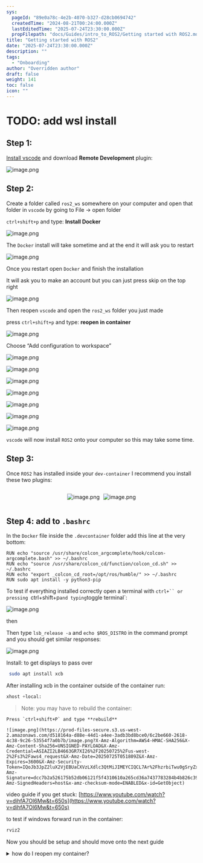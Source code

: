 ```yaml
---
sys:
  pageId: "89e0a78c-4e2b-4070-b327-d28cb0694742"
  createdTime: "2024-08-21T00:24:00.000Z"
  lastEditedTime: "2025-07-24T23:30:00.000Z"
  propFilepath: "docs/Guides/intro_to_ROS2/Getting started with ROS2.md"
title: "Getting started with ROS2"
date: "2025-07-24T23:30:00.000Z"
description: ""
tags:
  - "Onboarding"
author: "Overridden author"
draft: false
weight: 141
toc: false
icon: ""
---
```


# TODO: add wsl install

## Step 1:

[Install vscode](https://code.visualstudio.com/download) and download **Remote Development** plugin:

![image.png](https://prod-files-secure.s3.us-west-2.amazonaws.com/d518164a-d88e-44d1-a4ee-3adb3bd8bce0/efb52993-1881-4a40-b95e-6f020334f022/image.png?X-Amz-Algorithm=AWS4-HMAC-SHA256&X-Amz-Content-Sha256=UNSIGNED-PAYLOAD&X-Amz-Credential=ASIAZI2LB466R333TZCH%2F20250725%2Fus-west-2%2Fs3%2Faws4_request&X-Amz-Date=20250725T051804Z&X-Amz-Expires=3600&X-Amz-Security-Token=IQoJb3JpZ2luX2VjEBUaCXVzLXdlc3QtMiJGMEQCIExh0t1pm7HmkA5HWdYf07%2BYXrbiJyiVUjipx2lXwBbbAiAu5BdPuT4n9KIQCqYUVRqbiVUUM5DOF0eIlP%2BzoH%2B1cir%2FAwg%2BEAAaDDYzNzQyMzE4MzgwNSIMAzc0WqdsAsOebaRHKtwDADiawbU0xC0r8NMm%2F9XHTEY%2FbNM8TyiFuX6mdEmUkB876zyu6bUbfcJrPF%2FWXwwQg33X%2BLtxY3j8YqhIALuHVYwhSmnZZQkMP3Dak%2BZt2OEzkzTykDh6tBevgPXJ4ZbrJJV8jMFuFFqmX1A6ynycAHN0a26%2B59OExBlYkc6qOQfV3muiYE%2FNeanU1ZLakrsVe%2Bw6gKXmeuR1g%2FZrYTbz355MgcWMCxmDeGQXRnPlYeFcuCTCGPEa1otf17Apt%2BHIp12gogJFmTxjxkmXX7XWcI%2FNuuR1zVyuIUDdecnq0Fh1O0Zk8ws%2BSvCIv6KoZSLNFic6kgHXD55KeZlJcI6xXRaQhW9nal7fUUVDWFO3T98PKpk4mspBPnuqLIp8aRn0sX0ql4RIVIWW69Yxlc7oN4%2BwTFEsLvdKdId7kNQApqHgi7iRzzQxycgqFmMsAqraWCLMUMtUG29EtdJnRz800qLDgupCrSqJYAO8CoQLCYfVARvupObw1mRWWmje1lfj2KxJQDTZNWWJ%2BnOsxomMyII%2BrLlHm5Tp%2FMnZWLjOYtBd81uHZr%2BWkTWQnwktHGqprQKBtIf%2Fc5%2FCRk%2FSDBnsHKWEdcckaTt9WvnZb07mwOAonBErlMpaqBC6Y3EwjJyMxAY6pgGKYFc2k%2BjAhShHPFOeV%2BKGuHN0fwcQYYtD4J869GE6pDOyTbc18X6mVmo4Rk9mkNqvmN2S9RHkbojzaBUcmIXfwjnOL9iM%2FITTjlGPWfnNutZ26MNECMAEjBS%2BOGv3hvp%2BhaNRgBoIyFJHWDHpk1LlqHUvMrsckAhG2H351dOgBj5myvuCXtu5HzodCv000qRlLTyZibP2YwZwgHwPqYptvF6Gk%2Bef&X-Amz-Signature=8da49140799100a59625c765323cbedd464bef9e05f195debccca020c4c718bd&X-Amz-SignedHeaders=host&x-amz-checksum-mode=ENABLED&x-id=GetObject)

## Step 2:

Create a folder called `ros2_ws` somewhere on your computer and open that folder in `vscode` by going to File → open folder 

`ctrl+shift+p` and type: **Install Docker**

![image.png](https://prod-files-secure.s3.us-west-2.amazonaws.com/d518164a-d88e-44d1-a4ee-3adb3bd8bce0/2269dc0e-1cd5-47ff-bceb-c04ad9b2eab0/image.png?X-Amz-Algorithm=AWS4-HMAC-SHA256&X-Amz-Content-Sha256=UNSIGNED-PAYLOAD&X-Amz-Credential=ASIAZI2LB466R333TZCH%2F20250725%2Fus-west-2%2Fs3%2Faws4_request&X-Amz-Date=20250725T051804Z&X-Amz-Expires=3600&X-Amz-Security-Token=IQoJb3JpZ2luX2VjEBUaCXVzLXdlc3QtMiJGMEQCIExh0t1pm7HmkA5HWdYf07%2BYXrbiJyiVUjipx2lXwBbbAiAu5BdPuT4n9KIQCqYUVRqbiVUUM5DOF0eIlP%2BzoH%2B1cir%2FAwg%2BEAAaDDYzNzQyMzE4MzgwNSIMAzc0WqdsAsOebaRHKtwDADiawbU0xC0r8NMm%2F9XHTEY%2FbNM8TyiFuX6mdEmUkB876zyu6bUbfcJrPF%2FWXwwQg33X%2BLtxY3j8YqhIALuHVYwhSmnZZQkMP3Dak%2BZt2OEzkzTykDh6tBevgPXJ4ZbrJJV8jMFuFFqmX1A6ynycAHN0a26%2B59OExBlYkc6qOQfV3muiYE%2FNeanU1ZLakrsVe%2Bw6gKXmeuR1g%2FZrYTbz355MgcWMCxmDeGQXRnPlYeFcuCTCGPEa1otf17Apt%2BHIp12gogJFmTxjxkmXX7XWcI%2FNuuR1zVyuIUDdecnq0Fh1O0Zk8ws%2BSvCIv6KoZSLNFic6kgHXD55KeZlJcI6xXRaQhW9nal7fUUVDWFO3T98PKpk4mspBPnuqLIp8aRn0sX0ql4RIVIWW69Yxlc7oN4%2BwTFEsLvdKdId7kNQApqHgi7iRzzQxycgqFmMsAqraWCLMUMtUG29EtdJnRz800qLDgupCrSqJYAO8CoQLCYfVARvupObw1mRWWmje1lfj2KxJQDTZNWWJ%2BnOsxomMyII%2BrLlHm5Tp%2FMnZWLjOYtBd81uHZr%2BWkTWQnwktHGqprQKBtIf%2Fc5%2FCRk%2FSDBnsHKWEdcckaTt9WvnZb07mwOAonBErlMpaqBC6Y3EwjJyMxAY6pgGKYFc2k%2BjAhShHPFOeV%2BKGuHN0fwcQYYtD4J869GE6pDOyTbc18X6mVmo4Rk9mkNqvmN2S9RHkbojzaBUcmIXfwjnOL9iM%2FITTjlGPWfnNutZ26MNECMAEjBS%2BOGv3hvp%2BhaNRgBoIyFJHWDHpk1LlqHUvMrsckAhG2H351dOgBj5myvuCXtu5HzodCv000qRlLTyZibP2YwZwgHwPqYptvF6Gk%2Bef&X-Amz-Signature=3a265ab94ca2d49fcd2fa31b6461b0e48902ac71d3d7676c71d5df982751b6fa&X-Amz-SignedHeaders=host&x-amz-checksum-mode=ENABLED&x-id=GetObject)

The `Docker` install will take sometime and at the end it will ask you to restart

![image.png](https://prod-files-secure.s3.us-west-2.amazonaws.com/d518164a-d88e-44d1-a4ee-3adb3bd8bce0/ed233f78-be33-4b1f-b89c-9c346c0e961e/image.png?X-Amz-Algorithm=AWS4-HMAC-SHA256&X-Amz-Content-Sha256=UNSIGNED-PAYLOAD&X-Amz-Credential=ASIAZI2LB466R333TZCH%2F20250725%2Fus-west-2%2Fs3%2Faws4_request&X-Amz-Date=20250725T051804Z&X-Amz-Expires=3600&X-Amz-Security-Token=IQoJb3JpZ2luX2VjEBUaCXVzLXdlc3QtMiJGMEQCIExh0t1pm7HmkA5HWdYf07%2BYXrbiJyiVUjipx2lXwBbbAiAu5BdPuT4n9KIQCqYUVRqbiVUUM5DOF0eIlP%2BzoH%2B1cir%2FAwg%2BEAAaDDYzNzQyMzE4MzgwNSIMAzc0WqdsAsOebaRHKtwDADiawbU0xC0r8NMm%2F9XHTEY%2FbNM8TyiFuX6mdEmUkB876zyu6bUbfcJrPF%2FWXwwQg33X%2BLtxY3j8YqhIALuHVYwhSmnZZQkMP3Dak%2BZt2OEzkzTykDh6tBevgPXJ4ZbrJJV8jMFuFFqmX1A6ynycAHN0a26%2B59OExBlYkc6qOQfV3muiYE%2FNeanU1ZLakrsVe%2Bw6gKXmeuR1g%2FZrYTbz355MgcWMCxmDeGQXRnPlYeFcuCTCGPEa1otf17Apt%2BHIp12gogJFmTxjxkmXX7XWcI%2FNuuR1zVyuIUDdecnq0Fh1O0Zk8ws%2BSvCIv6KoZSLNFic6kgHXD55KeZlJcI6xXRaQhW9nal7fUUVDWFO3T98PKpk4mspBPnuqLIp8aRn0sX0ql4RIVIWW69Yxlc7oN4%2BwTFEsLvdKdId7kNQApqHgi7iRzzQxycgqFmMsAqraWCLMUMtUG29EtdJnRz800qLDgupCrSqJYAO8CoQLCYfVARvupObw1mRWWmje1lfj2KxJQDTZNWWJ%2BnOsxomMyII%2BrLlHm5Tp%2FMnZWLjOYtBd81uHZr%2BWkTWQnwktHGqprQKBtIf%2Fc5%2FCRk%2FSDBnsHKWEdcckaTt9WvnZb07mwOAonBErlMpaqBC6Y3EwjJyMxAY6pgGKYFc2k%2BjAhShHPFOeV%2BKGuHN0fwcQYYtD4J869GE6pDOyTbc18X6mVmo4Rk9mkNqvmN2S9RHkbojzaBUcmIXfwjnOL9iM%2FITTjlGPWfnNutZ26MNECMAEjBS%2BOGv3hvp%2BhaNRgBoIyFJHWDHpk1LlqHUvMrsckAhG2H351dOgBj5myvuCXtu5HzodCv000qRlLTyZibP2YwZwgHwPqYptvF6Gk%2Bef&X-Amz-Signature=3e1d2bdfc5c8e820f1e1a229d75ee20efcaa2d76b317ec2c17f0108f6724ccf2&X-Amz-SignedHeaders=host&x-amz-checksum-mode=ENABLED&x-id=GetObject)

Once you restart open `Docker` and finish the installation

It will ask you to make an account but you can just press skip on the top right

![image.png](https://prod-files-secure.s3.us-west-2.amazonaws.com/d518164a-d88e-44d1-a4ee-3adb3bd8bce0/21010ad9-1659-4fd9-9f59-9932a09b2a3d/image.png?X-Amz-Algorithm=AWS4-HMAC-SHA256&X-Amz-Content-Sha256=UNSIGNED-PAYLOAD&X-Amz-Credential=ASIAZI2LB466R333TZCH%2F20250725%2Fus-west-2%2Fs3%2Faws4_request&X-Amz-Date=20250725T051804Z&X-Amz-Expires=3600&X-Amz-Security-Token=IQoJb3JpZ2luX2VjEBUaCXVzLXdlc3QtMiJGMEQCIExh0t1pm7HmkA5HWdYf07%2BYXrbiJyiVUjipx2lXwBbbAiAu5BdPuT4n9KIQCqYUVRqbiVUUM5DOF0eIlP%2BzoH%2B1cir%2FAwg%2BEAAaDDYzNzQyMzE4MzgwNSIMAzc0WqdsAsOebaRHKtwDADiawbU0xC0r8NMm%2F9XHTEY%2FbNM8TyiFuX6mdEmUkB876zyu6bUbfcJrPF%2FWXwwQg33X%2BLtxY3j8YqhIALuHVYwhSmnZZQkMP3Dak%2BZt2OEzkzTykDh6tBevgPXJ4ZbrJJV8jMFuFFqmX1A6ynycAHN0a26%2B59OExBlYkc6qOQfV3muiYE%2FNeanU1ZLakrsVe%2Bw6gKXmeuR1g%2FZrYTbz355MgcWMCxmDeGQXRnPlYeFcuCTCGPEa1otf17Apt%2BHIp12gogJFmTxjxkmXX7XWcI%2FNuuR1zVyuIUDdecnq0Fh1O0Zk8ws%2BSvCIv6KoZSLNFic6kgHXD55KeZlJcI6xXRaQhW9nal7fUUVDWFO3T98PKpk4mspBPnuqLIp8aRn0sX0ql4RIVIWW69Yxlc7oN4%2BwTFEsLvdKdId7kNQApqHgi7iRzzQxycgqFmMsAqraWCLMUMtUG29EtdJnRz800qLDgupCrSqJYAO8CoQLCYfVARvupObw1mRWWmje1lfj2KxJQDTZNWWJ%2BnOsxomMyII%2BrLlHm5Tp%2FMnZWLjOYtBd81uHZr%2BWkTWQnwktHGqprQKBtIf%2Fc5%2FCRk%2FSDBnsHKWEdcckaTt9WvnZb07mwOAonBErlMpaqBC6Y3EwjJyMxAY6pgGKYFc2k%2BjAhShHPFOeV%2BKGuHN0fwcQYYtD4J869GE6pDOyTbc18X6mVmo4Rk9mkNqvmN2S9RHkbojzaBUcmIXfwjnOL9iM%2FITTjlGPWfnNutZ26MNECMAEjBS%2BOGv3hvp%2BhaNRgBoIyFJHWDHpk1LlqHUvMrsckAhG2H351dOgBj5myvuCXtu5HzodCv000qRlLTyZibP2YwZwgHwPqYptvF6Gk%2Bef&X-Amz-Signature=a11170f32d266a41df5f7ff8afc1c3d7665b2cfd38254c4995e83b828ae2ad98&X-Amz-SignedHeaders=host&x-amz-checksum-mode=ENABLED&x-id=GetObject)

Then reopen `vscode` and open the `ros2_ws` folder you just made

press `ctrl+shift+p` and type: **reopen in container**

![image.png](https://prod-files-secure.s3.us-west-2.amazonaws.com/d518164a-d88e-44d1-a4ee-3adb3bd8bce0/4e93b8c2-41ad-488c-8095-c74205196118/image.png?X-Amz-Algorithm=AWS4-HMAC-SHA256&X-Amz-Content-Sha256=UNSIGNED-PAYLOAD&X-Amz-Credential=ASIAZI2LB466R333TZCH%2F20250725%2Fus-west-2%2Fs3%2Faws4_request&X-Amz-Date=20250725T051804Z&X-Amz-Expires=3600&X-Amz-Security-Token=IQoJb3JpZ2luX2VjEBUaCXVzLXdlc3QtMiJGMEQCIExh0t1pm7HmkA5HWdYf07%2BYXrbiJyiVUjipx2lXwBbbAiAu5BdPuT4n9KIQCqYUVRqbiVUUM5DOF0eIlP%2BzoH%2B1cir%2FAwg%2BEAAaDDYzNzQyMzE4MzgwNSIMAzc0WqdsAsOebaRHKtwDADiawbU0xC0r8NMm%2F9XHTEY%2FbNM8TyiFuX6mdEmUkB876zyu6bUbfcJrPF%2FWXwwQg33X%2BLtxY3j8YqhIALuHVYwhSmnZZQkMP3Dak%2BZt2OEzkzTykDh6tBevgPXJ4ZbrJJV8jMFuFFqmX1A6ynycAHN0a26%2B59OExBlYkc6qOQfV3muiYE%2FNeanU1ZLakrsVe%2Bw6gKXmeuR1g%2FZrYTbz355MgcWMCxmDeGQXRnPlYeFcuCTCGPEa1otf17Apt%2BHIp12gogJFmTxjxkmXX7XWcI%2FNuuR1zVyuIUDdecnq0Fh1O0Zk8ws%2BSvCIv6KoZSLNFic6kgHXD55KeZlJcI6xXRaQhW9nal7fUUVDWFO3T98PKpk4mspBPnuqLIp8aRn0sX0ql4RIVIWW69Yxlc7oN4%2BwTFEsLvdKdId7kNQApqHgi7iRzzQxycgqFmMsAqraWCLMUMtUG29EtdJnRz800qLDgupCrSqJYAO8CoQLCYfVARvupObw1mRWWmje1lfj2KxJQDTZNWWJ%2BnOsxomMyII%2BrLlHm5Tp%2FMnZWLjOYtBd81uHZr%2BWkTWQnwktHGqprQKBtIf%2Fc5%2FCRk%2FSDBnsHKWEdcckaTt9WvnZb07mwOAonBErlMpaqBC6Y3EwjJyMxAY6pgGKYFc2k%2BjAhShHPFOeV%2BKGuHN0fwcQYYtD4J869GE6pDOyTbc18X6mVmo4Rk9mkNqvmN2S9RHkbojzaBUcmIXfwjnOL9iM%2FITTjlGPWfnNutZ26MNECMAEjBS%2BOGv3hvp%2BhaNRgBoIyFJHWDHpk1LlqHUvMrsckAhG2H351dOgBj5myvuCXtu5HzodCv000qRlLTyZibP2YwZwgHwPqYptvF6Gk%2Bef&X-Amz-Signature=3e99562d28ae57f83ba9ca542ccbb1130f39e3f6e7c468477436aa03d37afbc1&X-Amz-SignedHeaders=host&x-amz-checksum-mode=ENABLED&x-id=GetObject)

Choose “Add configuration to workspace”

![image.png](https://prod-files-secure.s3.us-west-2.amazonaws.com/d518164a-d88e-44d1-a4ee-3adb3bd8bce0/9560b282-5060-4989-ba37-97e7b2c22476/image.png?X-Amz-Algorithm=AWS4-HMAC-SHA256&X-Amz-Content-Sha256=UNSIGNED-PAYLOAD&X-Amz-Credential=ASIAZI2LB466R333TZCH%2F20250725%2Fus-west-2%2Fs3%2Faws4_request&X-Amz-Date=20250725T051804Z&X-Amz-Expires=3600&X-Amz-Security-Token=IQoJb3JpZ2luX2VjEBUaCXVzLXdlc3QtMiJGMEQCIExh0t1pm7HmkA5HWdYf07%2BYXrbiJyiVUjipx2lXwBbbAiAu5BdPuT4n9KIQCqYUVRqbiVUUM5DOF0eIlP%2BzoH%2B1cir%2FAwg%2BEAAaDDYzNzQyMzE4MzgwNSIMAzc0WqdsAsOebaRHKtwDADiawbU0xC0r8NMm%2F9XHTEY%2FbNM8TyiFuX6mdEmUkB876zyu6bUbfcJrPF%2FWXwwQg33X%2BLtxY3j8YqhIALuHVYwhSmnZZQkMP3Dak%2BZt2OEzkzTykDh6tBevgPXJ4ZbrJJV8jMFuFFqmX1A6ynycAHN0a26%2B59OExBlYkc6qOQfV3muiYE%2FNeanU1ZLakrsVe%2Bw6gKXmeuR1g%2FZrYTbz355MgcWMCxmDeGQXRnPlYeFcuCTCGPEa1otf17Apt%2BHIp12gogJFmTxjxkmXX7XWcI%2FNuuR1zVyuIUDdecnq0Fh1O0Zk8ws%2BSvCIv6KoZSLNFic6kgHXD55KeZlJcI6xXRaQhW9nal7fUUVDWFO3T98PKpk4mspBPnuqLIp8aRn0sX0ql4RIVIWW69Yxlc7oN4%2BwTFEsLvdKdId7kNQApqHgi7iRzzQxycgqFmMsAqraWCLMUMtUG29EtdJnRz800qLDgupCrSqJYAO8CoQLCYfVARvupObw1mRWWmje1lfj2KxJQDTZNWWJ%2BnOsxomMyII%2BrLlHm5Tp%2FMnZWLjOYtBd81uHZr%2BWkTWQnwktHGqprQKBtIf%2Fc5%2FCRk%2FSDBnsHKWEdcckaTt9WvnZb07mwOAonBErlMpaqBC6Y3EwjJyMxAY6pgGKYFc2k%2BjAhShHPFOeV%2BKGuHN0fwcQYYtD4J869GE6pDOyTbc18X6mVmo4Rk9mkNqvmN2S9RHkbojzaBUcmIXfwjnOL9iM%2FITTjlGPWfnNutZ26MNECMAEjBS%2BOGv3hvp%2BhaNRgBoIyFJHWDHpk1LlqHUvMrsckAhG2H351dOgBj5myvuCXtu5HzodCv000qRlLTyZibP2YwZwgHwPqYptvF6Gk%2Bef&X-Amz-Signature=e4ad71c234e2ca32d1390eb8a9a00db44609f1a730451c9e3ba446ed44f2ab61&X-Amz-SignedHeaders=host&x-amz-checksum-mode=ENABLED&x-id=GetObject)

![image.png](https://prod-files-secure.s3.us-west-2.amazonaws.com/d518164a-d88e-44d1-a4ee-3adb3bd8bce0/2ee63f81-886b-48e8-a553-dc6e5eac99e4/image.png?X-Amz-Algorithm=AWS4-HMAC-SHA256&X-Amz-Content-Sha256=UNSIGNED-PAYLOAD&X-Amz-Credential=ASIAZI2LB466R333TZCH%2F20250725%2Fus-west-2%2Fs3%2Faws4_request&X-Amz-Date=20250725T051804Z&X-Amz-Expires=3600&X-Amz-Security-Token=IQoJb3JpZ2luX2VjEBUaCXVzLXdlc3QtMiJGMEQCIExh0t1pm7HmkA5HWdYf07%2BYXrbiJyiVUjipx2lXwBbbAiAu5BdPuT4n9KIQCqYUVRqbiVUUM5DOF0eIlP%2BzoH%2B1cir%2FAwg%2BEAAaDDYzNzQyMzE4MzgwNSIMAzc0WqdsAsOebaRHKtwDADiawbU0xC0r8NMm%2F9XHTEY%2FbNM8TyiFuX6mdEmUkB876zyu6bUbfcJrPF%2FWXwwQg33X%2BLtxY3j8YqhIALuHVYwhSmnZZQkMP3Dak%2BZt2OEzkzTykDh6tBevgPXJ4ZbrJJV8jMFuFFqmX1A6ynycAHN0a26%2B59OExBlYkc6qOQfV3muiYE%2FNeanU1ZLakrsVe%2Bw6gKXmeuR1g%2FZrYTbz355MgcWMCxmDeGQXRnPlYeFcuCTCGPEa1otf17Apt%2BHIp12gogJFmTxjxkmXX7XWcI%2FNuuR1zVyuIUDdecnq0Fh1O0Zk8ws%2BSvCIv6KoZSLNFic6kgHXD55KeZlJcI6xXRaQhW9nal7fUUVDWFO3T98PKpk4mspBPnuqLIp8aRn0sX0ql4RIVIWW69Yxlc7oN4%2BwTFEsLvdKdId7kNQApqHgi7iRzzQxycgqFmMsAqraWCLMUMtUG29EtdJnRz800qLDgupCrSqJYAO8CoQLCYfVARvupObw1mRWWmje1lfj2KxJQDTZNWWJ%2BnOsxomMyII%2BrLlHm5Tp%2FMnZWLjOYtBd81uHZr%2BWkTWQnwktHGqprQKBtIf%2Fc5%2FCRk%2FSDBnsHKWEdcckaTt9WvnZb07mwOAonBErlMpaqBC6Y3EwjJyMxAY6pgGKYFc2k%2BjAhShHPFOeV%2BKGuHN0fwcQYYtD4J869GE6pDOyTbc18X6mVmo4Rk9mkNqvmN2S9RHkbojzaBUcmIXfwjnOL9iM%2FITTjlGPWfnNutZ26MNECMAEjBS%2BOGv3hvp%2BhaNRgBoIyFJHWDHpk1LlqHUvMrsckAhG2H351dOgBj5myvuCXtu5HzodCv000qRlLTyZibP2YwZwgHwPqYptvF6Gk%2Bef&X-Amz-Signature=e45b6342486b0f8d7512e3c941db7d8018c612230565ad7e24148a6ccf1042b1&X-Amz-SignedHeaders=host&x-amz-checksum-mode=ENABLED&x-id=GetObject)

![image.png](https://prod-files-secure.s3.us-west-2.amazonaws.com/d518164a-d88e-44d1-a4ee-3adb3bd8bce0/e0fd626c-c8b6-4b2c-95d1-fa4c26514504/image.png?X-Amz-Algorithm=AWS4-HMAC-SHA256&X-Amz-Content-Sha256=UNSIGNED-PAYLOAD&X-Amz-Credential=ASIAZI2LB466R333TZCH%2F20250725%2Fus-west-2%2Fs3%2Faws4_request&X-Amz-Date=20250725T051804Z&X-Amz-Expires=3600&X-Amz-Security-Token=IQoJb3JpZ2luX2VjEBUaCXVzLXdlc3QtMiJGMEQCIExh0t1pm7HmkA5HWdYf07%2BYXrbiJyiVUjipx2lXwBbbAiAu5BdPuT4n9KIQCqYUVRqbiVUUM5DOF0eIlP%2BzoH%2B1cir%2FAwg%2BEAAaDDYzNzQyMzE4MzgwNSIMAzc0WqdsAsOebaRHKtwDADiawbU0xC0r8NMm%2F9XHTEY%2FbNM8TyiFuX6mdEmUkB876zyu6bUbfcJrPF%2FWXwwQg33X%2BLtxY3j8YqhIALuHVYwhSmnZZQkMP3Dak%2BZt2OEzkzTykDh6tBevgPXJ4ZbrJJV8jMFuFFqmX1A6ynycAHN0a26%2B59OExBlYkc6qOQfV3muiYE%2FNeanU1ZLakrsVe%2Bw6gKXmeuR1g%2FZrYTbz355MgcWMCxmDeGQXRnPlYeFcuCTCGPEa1otf17Apt%2BHIp12gogJFmTxjxkmXX7XWcI%2FNuuR1zVyuIUDdecnq0Fh1O0Zk8ws%2BSvCIv6KoZSLNFic6kgHXD55KeZlJcI6xXRaQhW9nal7fUUVDWFO3T98PKpk4mspBPnuqLIp8aRn0sX0ql4RIVIWW69Yxlc7oN4%2BwTFEsLvdKdId7kNQApqHgi7iRzzQxycgqFmMsAqraWCLMUMtUG29EtdJnRz800qLDgupCrSqJYAO8CoQLCYfVARvupObw1mRWWmje1lfj2KxJQDTZNWWJ%2BnOsxomMyII%2BrLlHm5Tp%2FMnZWLjOYtBd81uHZr%2BWkTWQnwktHGqprQKBtIf%2Fc5%2FCRk%2FSDBnsHKWEdcckaTt9WvnZb07mwOAonBErlMpaqBC6Y3EwjJyMxAY6pgGKYFc2k%2BjAhShHPFOeV%2BKGuHN0fwcQYYtD4J869GE6pDOyTbc18X6mVmo4Rk9mkNqvmN2S9RHkbojzaBUcmIXfwjnOL9iM%2FITTjlGPWfnNutZ26MNECMAEjBS%2BOGv3hvp%2BhaNRgBoIyFJHWDHpk1LlqHUvMrsckAhG2H351dOgBj5myvuCXtu5HzodCv000qRlLTyZibP2YwZwgHwPqYptvF6Gk%2Bef&X-Amz-Signature=8fc872000ca951652d0ba9a81034372028bc37c192c483389329dd802986d135&X-Amz-SignedHeaders=host&x-amz-checksum-mode=ENABLED&x-id=GetObject)

![image.png](https://prod-files-secure.s3.us-west-2.amazonaws.com/d518164a-d88e-44d1-a4ee-3adb3bd8bce0/a2e13f50-d2ab-4719-a4c2-7ced634bfc9d/image.png?X-Amz-Algorithm=AWS4-HMAC-SHA256&X-Amz-Content-Sha256=UNSIGNED-PAYLOAD&X-Amz-Credential=ASIAZI2LB466R333TZCH%2F20250725%2Fus-west-2%2Fs3%2Faws4_request&X-Amz-Date=20250725T051804Z&X-Amz-Expires=3600&X-Amz-Security-Token=IQoJb3JpZ2luX2VjEBUaCXVzLXdlc3QtMiJGMEQCIExh0t1pm7HmkA5HWdYf07%2BYXrbiJyiVUjipx2lXwBbbAiAu5BdPuT4n9KIQCqYUVRqbiVUUM5DOF0eIlP%2BzoH%2B1cir%2FAwg%2BEAAaDDYzNzQyMzE4MzgwNSIMAzc0WqdsAsOebaRHKtwDADiawbU0xC0r8NMm%2F9XHTEY%2FbNM8TyiFuX6mdEmUkB876zyu6bUbfcJrPF%2FWXwwQg33X%2BLtxY3j8YqhIALuHVYwhSmnZZQkMP3Dak%2BZt2OEzkzTykDh6tBevgPXJ4ZbrJJV8jMFuFFqmX1A6ynycAHN0a26%2B59OExBlYkc6qOQfV3muiYE%2FNeanU1ZLakrsVe%2Bw6gKXmeuR1g%2FZrYTbz355MgcWMCxmDeGQXRnPlYeFcuCTCGPEa1otf17Apt%2BHIp12gogJFmTxjxkmXX7XWcI%2FNuuR1zVyuIUDdecnq0Fh1O0Zk8ws%2BSvCIv6KoZSLNFic6kgHXD55KeZlJcI6xXRaQhW9nal7fUUVDWFO3T98PKpk4mspBPnuqLIp8aRn0sX0ql4RIVIWW69Yxlc7oN4%2BwTFEsLvdKdId7kNQApqHgi7iRzzQxycgqFmMsAqraWCLMUMtUG29EtdJnRz800qLDgupCrSqJYAO8CoQLCYfVARvupObw1mRWWmje1lfj2KxJQDTZNWWJ%2BnOsxomMyII%2BrLlHm5Tp%2FMnZWLjOYtBd81uHZr%2BWkTWQnwktHGqprQKBtIf%2Fc5%2FCRk%2FSDBnsHKWEdcckaTt9WvnZb07mwOAonBErlMpaqBC6Y3EwjJyMxAY6pgGKYFc2k%2BjAhShHPFOeV%2BKGuHN0fwcQYYtD4J869GE6pDOyTbc18X6mVmo4Rk9mkNqvmN2S9RHkbojzaBUcmIXfwjnOL9iM%2FITTjlGPWfnNutZ26MNECMAEjBS%2BOGv3hvp%2BhaNRgBoIyFJHWDHpk1LlqHUvMrsckAhG2H351dOgBj5myvuCXtu5HzodCv000qRlLTyZibP2YwZwgHwPqYptvF6Gk%2Bef&X-Amz-Signature=e2878fb2c8f15c606b02bb8b48c6366c43164a5bda32a693331f85b63da84ec9&X-Amz-SignedHeaders=host&x-amz-checksum-mode=ENABLED&x-id=GetObject)

![image.png](https://prod-files-secure.s3.us-west-2.amazonaws.com/d518164a-d88e-44d1-a4ee-3adb3bd8bce0/6cc478ad-aaba-4bf7-9fcc-403277ab896c/image.png?X-Amz-Algorithm=AWS4-HMAC-SHA256&X-Amz-Content-Sha256=UNSIGNED-PAYLOAD&X-Amz-Credential=ASIAZI2LB466R333TZCH%2F20250725%2Fus-west-2%2Fs3%2Faws4_request&X-Amz-Date=20250725T051804Z&X-Amz-Expires=3600&X-Amz-Security-Token=IQoJb3JpZ2luX2VjEBUaCXVzLXdlc3QtMiJGMEQCIExh0t1pm7HmkA5HWdYf07%2BYXrbiJyiVUjipx2lXwBbbAiAu5BdPuT4n9KIQCqYUVRqbiVUUM5DOF0eIlP%2BzoH%2B1cir%2FAwg%2BEAAaDDYzNzQyMzE4MzgwNSIMAzc0WqdsAsOebaRHKtwDADiawbU0xC0r8NMm%2F9XHTEY%2FbNM8TyiFuX6mdEmUkB876zyu6bUbfcJrPF%2FWXwwQg33X%2BLtxY3j8YqhIALuHVYwhSmnZZQkMP3Dak%2BZt2OEzkzTykDh6tBevgPXJ4ZbrJJV8jMFuFFqmX1A6ynycAHN0a26%2B59OExBlYkc6qOQfV3muiYE%2FNeanU1ZLakrsVe%2Bw6gKXmeuR1g%2FZrYTbz355MgcWMCxmDeGQXRnPlYeFcuCTCGPEa1otf17Apt%2BHIp12gogJFmTxjxkmXX7XWcI%2FNuuR1zVyuIUDdecnq0Fh1O0Zk8ws%2BSvCIv6KoZSLNFic6kgHXD55KeZlJcI6xXRaQhW9nal7fUUVDWFO3T98PKpk4mspBPnuqLIp8aRn0sX0ql4RIVIWW69Yxlc7oN4%2BwTFEsLvdKdId7kNQApqHgi7iRzzQxycgqFmMsAqraWCLMUMtUG29EtdJnRz800qLDgupCrSqJYAO8CoQLCYfVARvupObw1mRWWmje1lfj2KxJQDTZNWWJ%2BnOsxomMyII%2BrLlHm5Tp%2FMnZWLjOYtBd81uHZr%2BWkTWQnwktHGqprQKBtIf%2Fc5%2FCRk%2FSDBnsHKWEdcckaTt9WvnZb07mwOAonBErlMpaqBC6Y3EwjJyMxAY6pgGKYFc2k%2BjAhShHPFOeV%2BKGuHN0fwcQYYtD4J869GE6pDOyTbc18X6mVmo4Rk9mkNqvmN2S9RHkbojzaBUcmIXfwjnOL9iM%2FITTjlGPWfnNutZ26MNECMAEjBS%2BOGv3hvp%2BhaNRgBoIyFJHWDHpk1LlqHUvMrsckAhG2H351dOgBj5myvuCXtu5HzodCv000qRlLTyZibP2YwZwgHwPqYptvF6Gk%2Bef&X-Amz-Signature=037906f801c8430bbd3df38649e6dfc631f35380ef9c5d8017fc2a5c728e9a41&X-Amz-SignedHeaders=host&x-amz-checksum-mode=ENABLED&x-id=GetObject)

![image.png](https://prod-files-secure.s3.us-west-2.amazonaws.com/d518164a-d88e-44d1-a4ee-3adb3bd8bce0/53255b28-f75e-430f-b9e3-c0ac8577e42b/image.png?X-Amz-Algorithm=AWS4-HMAC-SHA256&X-Amz-Content-Sha256=UNSIGNED-PAYLOAD&X-Amz-Credential=ASIAZI2LB466R333TZCH%2F20250725%2Fus-west-2%2Fs3%2Faws4_request&X-Amz-Date=20250725T051804Z&X-Amz-Expires=3600&X-Amz-Security-Token=IQoJb3JpZ2luX2VjEBUaCXVzLXdlc3QtMiJGMEQCIExh0t1pm7HmkA5HWdYf07%2BYXrbiJyiVUjipx2lXwBbbAiAu5BdPuT4n9KIQCqYUVRqbiVUUM5DOF0eIlP%2BzoH%2B1cir%2FAwg%2BEAAaDDYzNzQyMzE4MzgwNSIMAzc0WqdsAsOebaRHKtwDADiawbU0xC0r8NMm%2F9XHTEY%2FbNM8TyiFuX6mdEmUkB876zyu6bUbfcJrPF%2FWXwwQg33X%2BLtxY3j8YqhIALuHVYwhSmnZZQkMP3Dak%2BZt2OEzkzTykDh6tBevgPXJ4ZbrJJV8jMFuFFqmX1A6ynycAHN0a26%2B59OExBlYkc6qOQfV3muiYE%2FNeanU1ZLakrsVe%2Bw6gKXmeuR1g%2FZrYTbz355MgcWMCxmDeGQXRnPlYeFcuCTCGPEa1otf17Apt%2BHIp12gogJFmTxjxkmXX7XWcI%2FNuuR1zVyuIUDdecnq0Fh1O0Zk8ws%2BSvCIv6KoZSLNFic6kgHXD55KeZlJcI6xXRaQhW9nal7fUUVDWFO3T98PKpk4mspBPnuqLIp8aRn0sX0ql4RIVIWW69Yxlc7oN4%2BwTFEsLvdKdId7kNQApqHgi7iRzzQxycgqFmMsAqraWCLMUMtUG29EtdJnRz800qLDgupCrSqJYAO8CoQLCYfVARvupObw1mRWWmje1lfj2KxJQDTZNWWJ%2BnOsxomMyII%2BrLlHm5Tp%2FMnZWLjOYtBd81uHZr%2BWkTWQnwktHGqprQKBtIf%2Fc5%2FCRk%2FSDBnsHKWEdcckaTt9WvnZb07mwOAonBErlMpaqBC6Y3EwjJyMxAY6pgGKYFc2k%2BjAhShHPFOeV%2BKGuHN0fwcQYYtD4J869GE6pDOyTbc18X6mVmo4Rk9mkNqvmN2S9RHkbojzaBUcmIXfwjnOL9iM%2FITTjlGPWfnNutZ26MNECMAEjBS%2BOGv3hvp%2BhaNRgBoIyFJHWDHpk1LlqHUvMrsckAhG2H351dOgBj5myvuCXtu5HzodCv000qRlLTyZibP2YwZwgHwPqYptvF6Gk%2Bef&X-Amz-Signature=eb294d322b0a0cbfe188c692a939ffc6fb63ea05e9dda9efd4b969fb8ee13cd0&X-Amz-SignedHeaders=host&x-amz-checksum-mode=ENABLED&x-id=GetObject)

![image.png](https://prod-files-secure.s3.us-west-2.amazonaws.com/d518164a-d88e-44d1-a4ee-3adb3bd8bce0/7c562767-5af9-4ffb-97d1-327bcdf4ee00/image.png?X-Amz-Algorithm=AWS4-HMAC-SHA256&X-Amz-Content-Sha256=UNSIGNED-PAYLOAD&X-Amz-Credential=ASIAZI2LB466R333TZCH%2F20250725%2Fus-west-2%2Fs3%2Faws4_request&X-Amz-Date=20250725T051804Z&X-Amz-Expires=3600&X-Amz-Security-Token=IQoJb3JpZ2luX2VjEBUaCXVzLXdlc3QtMiJGMEQCIExh0t1pm7HmkA5HWdYf07%2BYXrbiJyiVUjipx2lXwBbbAiAu5BdPuT4n9KIQCqYUVRqbiVUUM5DOF0eIlP%2BzoH%2B1cir%2FAwg%2BEAAaDDYzNzQyMzE4MzgwNSIMAzc0WqdsAsOebaRHKtwDADiawbU0xC0r8NMm%2F9XHTEY%2FbNM8TyiFuX6mdEmUkB876zyu6bUbfcJrPF%2FWXwwQg33X%2BLtxY3j8YqhIALuHVYwhSmnZZQkMP3Dak%2BZt2OEzkzTykDh6tBevgPXJ4ZbrJJV8jMFuFFqmX1A6ynycAHN0a26%2B59OExBlYkc6qOQfV3muiYE%2FNeanU1ZLakrsVe%2Bw6gKXmeuR1g%2FZrYTbz355MgcWMCxmDeGQXRnPlYeFcuCTCGPEa1otf17Apt%2BHIp12gogJFmTxjxkmXX7XWcI%2FNuuR1zVyuIUDdecnq0Fh1O0Zk8ws%2BSvCIv6KoZSLNFic6kgHXD55KeZlJcI6xXRaQhW9nal7fUUVDWFO3T98PKpk4mspBPnuqLIp8aRn0sX0ql4RIVIWW69Yxlc7oN4%2BwTFEsLvdKdId7kNQApqHgi7iRzzQxycgqFmMsAqraWCLMUMtUG29EtdJnRz800qLDgupCrSqJYAO8CoQLCYfVARvupObw1mRWWmje1lfj2KxJQDTZNWWJ%2BnOsxomMyII%2BrLlHm5Tp%2FMnZWLjOYtBd81uHZr%2BWkTWQnwktHGqprQKBtIf%2Fc5%2FCRk%2FSDBnsHKWEdcckaTt9WvnZb07mwOAonBErlMpaqBC6Y3EwjJyMxAY6pgGKYFc2k%2BjAhShHPFOeV%2BKGuHN0fwcQYYtD4J869GE6pDOyTbc18X6mVmo4Rk9mkNqvmN2S9RHkbojzaBUcmIXfwjnOL9iM%2FITTjlGPWfnNutZ26MNECMAEjBS%2BOGv3hvp%2BhaNRgBoIyFJHWDHpk1LlqHUvMrsckAhG2H351dOgBj5myvuCXtu5HzodCv000qRlLTyZibP2YwZwgHwPqYptvF6Gk%2Bef&X-Amz-Signature=e368bad7ac1731b848e66b4d01057bc39bd3465df835aefae5c82fba8c7aaffc&X-Amz-SignedHeaders=host&x-amz-checksum-mode=ENABLED&x-id=GetObject)

`vscode` will now install `ROS2` onto your computer so this may take some time.

## Step 3:

Once `ROS2` has installed inside your `dev-container` I recommend you install these two plugins:

<div style="display: flex;flex-direction: row; column-gap:10px; max-width: 630px;justify-content: center;">
<div>

![image.png](https://prod-files-secure.s3.us-west-2.amazonaws.com/d518164a-d88e-44d1-a4ee-3adb3bd8bce0/3fc3d550-5a54-4ba1-ba6b-faa01cdb7369/image.png?X-Amz-Algorithm=AWS4-HMAC-SHA256&X-Amz-Content-Sha256=UNSIGNED-PAYLOAD&X-Amz-Credential=ASIAZI2LB466WGD7Y7JL%2F20250725%2Fus-west-2%2Fs3%2Faws4_request&X-Amz-Date=20250725T051807Z&X-Amz-Expires=3600&X-Amz-Security-Token=IQoJb3JpZ2luX2VjEBUaCXVzLXdlc3QtMiJGMEQCIF9bWoPzOdT8GAL9fdWx2UMkjjkayW1qt9Dor1Dya0FsAiBJhythdAo9jB6HZhiykPpvBoOIxQM043%2FmT1Ln6kOBKSr%2FAwg%2BEAAaDDYzNzQyMzE4MzgwNSIMK2u%2FE73xgCobJBOCKtwDZGUPnoNWQv1tp5gmJg9YinKzAtkqu3GzlgzfgN6Dl9Dt7O9OZ6quNsW8Wct%2FPUwYd6dliBc6Gs7BYHH56pzThHJGIu5Z7n%2Fe4AGRQ7oxHEl%2FEcFCdmXRcYD3ey2tn3Xlz8uPWzM4klVkYU6e4H1QsFkAtUxyO9qUhgwp5VkbSMvmxCspztX2BbyUC6BcNSMcQqN8itM%2BRkm1DePQRCtWMzjitocxVBYiALyPjEUhfOqzcb21JHBpltfezfWN9HH3GFESezAskdLVGpE2dKIaXbUH9fOZHQ1EgxrzjBgznKPLVqhFhiQckdE51xu2gI0IiYWcexXzt70i61odOuEWwDZW2b2u%2B08Zob3uPkEq14pCS6zr9dTM7RvM%2FNw%2BiYuFqEPYWwJ8gCcWcGb48i4sddHoGNkYxigEr8hlWfLa36A7examt2Bs50Snm42BSDkRnZ0m8B8mPsJ7n4Fql4I5YlZr01Os3Kg3Cx6ZnZ2qoRddYiile97SYuwrTdG9060bjaJtyoWJag6ns%2FAfXlzQul1aTV02FCltDad4KCp7a4QVBob0C%2BmmGy6YUHk6shNYaddfCKu3qnYLj7zeIr9Yl4G89RpSrpoeFqsWrSyAiSsGF35gF1E7qlcppGYwwJyMxAY6pgEW8dmxQd7KqhzjWAfjK9nlkW6xGxqRJx5mNlu5vsrTA9TDScvaSwKzM2LRwstILpF2as0GUulrVJUy0vITANpkZhoB1N3%2BKhp6Mcond49vixi1uh0vehdqXUlJDxK5UqulYsrWVfiABdtaYmob35ZTbNtB2mSrW83cBeJ5XEbjFr7svVCSpm7AsY2ObutYEA6jhLzMozc6DJbe3XYMPW1kbzLrsCAV&X-Amz-Signature=7f5e30d4a1e6743d982917fee2939ef4cb22f930882e1c252feca2084f570161&X-Amz-SignedHeaders=host&x-amz-checksum-mode=ENABLED&x-id=GetObject)

</div>
<div>

![image.png](https://prod-files-secure.s3.us-west-2.amazonaws.com/d518164a-d88e-44d1-a4ee-3adb3bd8bce0/d994cc66-13c2-4093-a5a3-f84cf4601a82/image.png?X-Amz-Algorithm=AWS4-HMAC-SHA256&X-Amz-Content-Sha256=UNSIGNED-PAYLOAD&X-Amz-Credential=ASIAZI2LB4662LPZPAJS%2F20250725%2Fus-west-2%2Fs3%2Faws4_request&X-Amz-Date=20250725T051807Z&X-Amz-Expires=3600&X-Amz-Security-Token=IQoJb3JpZ2luX2VjEBUaCXVzLXdlc3QtMiJHMEUCIQCQfnp9D0QkKWNJHaWVer1%2BMGCIY10sevTtVeWNPqvvJQIgPufcnugcpvXQiVUsrKE9R2V3gYJRAWdRIKu7qzpo4EIq%2FwMIPhAAGgw2Mzc0MjMxODM4MDUiDCqt9gAhM4dhcLj9BircA8Nyc6LySjstXqaPcyuODKvFCkaQaSb7r9QD8uPUntJgpjHHYIaDwcAD7sJ6y1%2FjUGEgfbr81u8mr17be41eiAFwZhHSX89sCWvjzN1II62yZOkVuksQQfOs6egbRS8WlLoNcBEBHRZ3C1VPOwdF38UTDtrAcmgeWwlQxFCgKZbTOytgDU284Kf7ur%2BOV3zD2yUa0sVJffnMOPqOTe5f8zYTRfvhe5v5Il9lY9mSY%2FWu3nK00lUN7MiRpiruUtBl3LRcVqEV%2BKOqAGSBz8OXp5i71NSECZrzfxPog3g%2BI4%2B0LBF0rmT12M%2BLrNZPI1Kvokzd%2B3ohrmFcXoN6cKtnJCioLtaVOOKn1UDMWNPzkDmoW8%2FMY2NS18O0tUspXaPm1nCJknx8QrOSxktYkFveIUPVc52wJP%2BtGsUp%2FM8Etz1uwsSgd6MLSnaxHaN166kmx5HRw0ZT3GSn8LTnCNCOtEAreeLStp9z%2FkhgYpM3a78L9dZWViLMWlllIKEaYlpE1hAVTAf2q71DAqDHXsJQZDfpNe266sp1RdLgYZrc2Y8C3Z8UjbuVfcv1ToHwneUVDrxfFyr0GSFW12PsGjzP6Z0HrJpt2A81D%2Bh2YL%2BMUVoK5ry6h1B4W00awKoYMNacjMQGOqUBieeOA07ZnQodjcgrUne79NqctWpc%2Fw3iRiijehQzhhFBARvRSwx9AWEwRLn3jSXFtQ0CqQNk%2F18xrYFDj18EEMmAQ6n4urG7mFg%2BMOAD9r2FZy3tqiCfHsCozARvTFoa8Hw%2FZfNqQdIIfhbZXRAi3k4mSiwvYyYn0gyU5415JGOCNhJkYtczCBahU%2FMU3FL4t2NB6PMT03yiRku3z3H2NvAKE1HT&X-Amz-Signature=c7c329f7551cccc9af8d639bd0c3836cf55d034b62e5341f26111c79c7b72902&X-Amz-SignedHeaders=host&x-amz-checksum-mode=ENABLED&x-id=GetObject)

</div>
</div>

## Step 4: add to `.bashrc`

In the `Docker` file inside the `.devcontainer` folder add this line at the very bottom: 

```docker
RUN echo "source /usr/share/colcon_argcomplete/hook/colcon-argcomplete.bash" >> ~/.bashrc
RUN echo "source /usr/share/colcon_cd/function/colcon_cd.sh" >> ~/.bashrc
RUN echo "export _colcon_cd_root=/opt/ros/humble/" >> ~/.bashrc
RUN sudo apt install -y python3-pip 
```

To test if everything installed correctly open a terminal with `ctrl+`` or pressing `ctrl+shift+p` and typing `toggle terminal`:

![image.png](https://prod-files-secure.s3.us-west-2.amazonaws.com/d518164a-d88e-44d1-a4ee-3adb3bd8bce0/6a4943d8-b04e-4c02-9a58-775f3384d1a5/image.png?X-Amz-Algorithm=AWS4-HMAC-SHA256&X-Amz-Content-Sha256=UNSIGNED-PAYLOAD&X-Amz-Credential=ASIAZI2LB466R333TZCH%2F20250725%2Fus-west-2%2Fs3%2Faws4_request&X-Amz-Date=20250725T051804Z&X-Amz-Expires=3600&X-Amz-Security-Token=IQoJb3JpZ2luX2VjEBUaCXVzLXdlc3QtMiJGMEQCIExh0t1pm7HmkA5HWdYf07%2BYXrbiJyiVUjipx2lXwBbbAiAu5BdPuT4n9KIQCqYUVRqbiVUUM5DOF0eIlP%2BzoH%2B1cir%2FAwg%2BEAAaDDYzNzQyMzE4MzgwNSIMAzc0WqdsAsOebaRHKtwDADiawbU0xC0r8NMm%2F9XHTEY%2FbNM8TyiFuX6mdEmUkB876zyu6bUbfcJrPF%2FWXwwQg33X%2BLtxY3j8YqhIALuHVYwhSmnZZQkMP3Dak%2BZt2OEzkzTykDh6tBevgPXJ4ZbrJJV8jMFuFFqmX1A6ynycAHN0a26%2B59OExBlYkc6qOQfV3muiYE%2FNeanU1ZLakrsVe%2Bw6gKXmeuR1g%2FZrYTbz355MgcWMCxmDeGQXRnPlYeFcuCTCGPEa1otf17Apt%2BHIp12gogJFmTxjxkmXX7XWcI%2FNuuR1zVyuIUDdecnq0Fh1O0Zk8ws%2BSvCIv6KoZSLNFic6kgHXD55KeZlJcI6xXRaQhW9nal7fUUVDWFO3T98PKpk4mspBPnuqLIp8aRn0sX0ql4RIVIWW69Yxlc7oN4%2BwTFEsLvdKdId7kNQApqHgi7iRzzQxycgqFmMsAqraWCLMUMtUG29EtdJnRz800qLDgupCrSqJYAO8CoQLCYfVARvupObw1mRWWmje1lfj2KxJQDTZNWWJ%2BnOsxomMyII%2BrLlHm5Tp%2FMnZWLjOYtBd81uHZr%2BWkTWQnwktHGqprQKBtIf%2Fc5%2FCRk%2FSDBnsHKWEdcckaTt9WvnZb07mwOAonBErlMpaqBC6Y3EwjJyMxAY6pgGKYFc2k%2BjAhShHPFOeV%2BKGuHN0fwcQYYtD4J869GE6pDOyTbc18X6mVmo4Rk9mkNqvmN2S9RHkbojzaBUcmIXfwjnOL9iM%2FITTjlGPWfnNutZ26MNECMAEjBS%2BOGv3hvp%2BhaNRgBoIyFJHWDHpk1LlqHUvMrsckAhG2H351dOgBj5myvuCXtu5HzodCv000qRlLTyZibP2YwZwgHwPqYptvF6Gk%2Bef&X-Amz-Signature=3145549ec2480590db29abb0e6be0485013b7ff528c1db13df66e46a39f40440&X-Amz-SignedHeaders=host&x-amz-checksum-mode=ENABLED&x-id=GetObject)

then 

Then type `lsb_release -a` and `echo $ROS_DISTRO` in the command prompt and you should get similar responses:

![image.png](https://prod-files-secure.s3.us-west-2.amazonaws.com/d518164a-d88e-44d1-a4ee-3adb3bd8bce0/3e635dec-a805-4e85-8b9e-d000e5b71a4e/image.png?X-Amz-Algorithm=AWS4-HMAC-SHA256&X-Amz-Content-Sha256=UNSIGNED-PAYLOAD&X-Amz-Credential=ASIAZI2LB466R333TZCH%2F20250725%2Fus-west-2%2Fs3%2Faws4_request&X-Amz-Date=20250725T051804Z&X-Amz-Expires=3600&X-Amz-Security-Token=IQoJb3JpZ2luX2VjEBUaCXVzLXdlc3QtMiJGMEQCIExh0t1pm7HmkA5HWdYf07%2BYXrbiJyiVUjipx2lXwBbbAiAu5BdPuT4n9KIQCqYUVRqbiVUUM5DOF0eIlP%2BzoH%2B1cir%2FAwg%2BEAAaDDYzNzQyMzE4MzgwNSIMAzc0WqdsAsOebaRHKtwDADiawbU0xC0r8NMm%2F9XHTEY%2FbNM8TyiFuX6mdEmUkB876zyu6bUbfcJrPF%2FWXwwQg33X%2BLtxY3j8YqhIALuHVYwhSmnZZQkMP3Dak%2BZt2OEzkzTykDh6tBevgPXJ4ZbrJJV8jMFuFFqmX1A6ynycAHN0a26%2B59OExBlYkc6qOQfV3muiYE%2FNeanU1ZLakrsVe%2Bw6gKXmeuR1g%2FZrYTbz355MgcWMCxmDeGQXRnPlYeFcuCTCGPEa1otf17Apt%2BHIp12gogJFmTxjxkmXX7XWcI%2FNuuR1zVyuIUDdecnq0Fh1O0Zk8ws%2BSvCIv6KoZSLNFic6kgHXD55KeZlJcI6xXRaQhW9nal7fUUVDWFO3T98PKpk4mspBPnuqLIp8aRn0sX0ql4RIVIWW69Yxlc7oN4%2BwTFEsLvdKdId7kNQApqHgi7iRzzQxycgqFmMsAqraWCLMUMtUG29EtdJnRz800qLDgupCrSqJYAO8CoQLCYfVARvupObw1mRWWmje1lfj2KxJQDTZNWWJ%2BnOsxomMyII%2BrLlHm5Tp%2FMnZWLjOYtBd81uHZr%2BWkTWQnwktHGqprQKBtIf%2Fc5%2FCRk%2FSDBnsHKWEdcckaTt9WvnZb07mwOAonBErlMpaqBC6Y3EwjJyMxAY6pgGKYFc2k%2BjAhShHPFOeV%2BKGuHN0fwcQYYtD4J869GE6pDOyTbc18X6mVmo4Rk9mkNqvmN2S9RHkbojzaBUcmIXfwjnOL9iM%2FITTjlGPWfnNutZ26MNECMAEjBS%2BOGv3hvp%2BhaNRgBoIyFJHWDHpk1LlqHUvMrsckAhG2H351dOgBj5myvuCXtu5HzodCv000qRlLTyZibP2YwZwgHwPqYptvF6Gk%2Bef&X-Amz-Signature=21f7d6c929f15c2ba69c8a8dff825a2f4e3bbb5ff6850c1ff8bfc9eaeabc8c6a&X-Amz-SignedHeaders=host&x-amz-checksum-mode=ENABLED&x-id=GetObject)

Install:  to get displays to pass over

```bash
 sudo apt install xcb
```

After installing xcb in the container outside of the container run:

```python
xhost +local:
```

> Note: you may have to rebuild the container:

	Press `ctrl+shift+P` and type **rebuild**

	![image.png](https://prod-files-secure.s3.us-west-2.amazonaws.com/d518164a-d88e-44d1-a4ee-3adb3bd8bce0/6c2be660-2618-4c38-9c26-53554f7a0b7b/image.png?X-Amz-Algorithm=AWS4-HMAC-SHA256&X-Amz-Content-Sha256=UNSIGNED-PAYLOAD&X-Amz-Credential=ASIAZI2LB4663GR7XI26%2F20250725%2Fus-west-2%2Fs3%2Faws4_request&X-Amz-Date=20250725T051809Z&X-Amz-Expires=3600&X-Amz-Security-Token=IQoJb3JpZ2luX2VjEBUaCXVzLXdlc3QtMiJIMEYCIQCL7Ar%2FhzrbiTwu0gSryZxNLj%2BRpcHuFZ4mvFwvuZllXgIhAIDqGesdCeJB%2BBWHXvQ2lsa%2Fd3STqFaFhC2YmD%2B4hU6JKv8DCD4QABoMNjM3NDIzMTgzODA1IgxMWsgbyUIhshqLELsq3AM9M0Hn2nFykN0b6JUo4VQtH4N%2Bij%2B1Y30g5haphIxWMWbeqDVHWv9mNWyy9CpQddC6UtHeXBK4S0uAOIZcFqxq9%2FW8GyNiNH45TDEcDKrPcO6Pjdz7bwalMt%2F0wvEsu1sdRihwUFR4N7yGcC0zGbowhajeDv%2B85XTisOuJC5SHRYOo3uwMkjCIYCPOCeeLONeuzVM2p0dPJyBtg7MsD7WfEqxtN28VP5q2ULTPm6mkJnWnd3i8rLvRLbrlYMNxO1N0mJoGzuRARh98hu2o7l4ev2a7TDh42QJZ2KTxtAqRiAzz5SEPaUE2G%2BnEvGMffb8k6vCg8kkHjr8VaHF4AZRyKHMm6sDUxdCO8AJF2jsMY%2BS5psaWv9t78506CKlUl7%2BZsEhA7%2FWqL5iZus48I8RQFiUy3HTvOABcVDECVxBAoGdEVacc6z3vScQZiwqqfE%2BNjDVh9NuJAu4LbaaaGmBD5uu0JPWLu9VBix1%2FgA884KNs9v3%2BtD7cMfLLU4AmOMGhkztpoy5XtWNkvrQ53Fe2N%2FaD1Dfs1VfcZe%2Fr5B4T45%2B7GCDzYIpooINm4NLN5q7CVti%2F%2B2xaQKBge6Qa6ogwzL4PLuJ%2FZ4n5H8PPWva%2BNfiWgaVP75coU8DHNDC5nIzEBjqkAc0tdUB%2FeIXHEh04nUPRq9MYlVjZBVNZ9kQk2mlK%2BZXj2KK88wPQnpY6sZGrHZGwT9DLEjFb4qHrKmZidZX8f%2FQtNXZabXyBpzY%2B0kgeOZviUQg61bSj%2F%2BV%2FGGPUnyrqKNRqauaQBQxgdggsiPpolQZ8VfpNuQ3T2Uq1mhNfBQLkgxq%2F0cRFju9tFjFsEbCC3cRjf1%2BMmp0bR2ibh29b2iB06LNy&X-Amz-Signature=dcc7b2a526175b52db06121f5f4310610a265cd36a7437783284b4b826c39ab6&X-Amz-SignedHeaders=host&x-amz-checksum-mode=ENABLED&x-id=GetObject)

video guide if you get stuck: [https://www.youtube.com/watch?v=dihfA7Ol6Mw&t=650s](https://www.youtube.com/watch?v=dihfA7Ol6Mw&t=650s)

to test if windows forward run in the container:

```bash
rviz2
```

Now you should be setup and should move onto the next guide 

<details>
      <summary>how do I reopen my container?</summary>
      TODO:
  </details>
